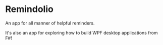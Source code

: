 # Remindolio
An app for all manner of helpful reminders.

It's also an app for exploring how to build WPF desktop applications from F#!
